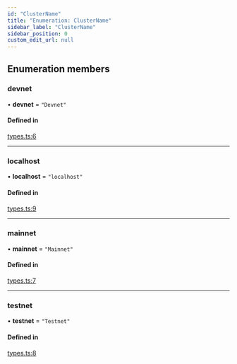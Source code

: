 ```yaml
---
id: "ClusterName"
title: "Enumeration: ClusterName"
sidebar_label: "ClusterName"
sidebar_position: 0
custom_edit_url: null
---
```


## Enumeration members

### devnet

• **devnet** = `"Devnet"`

#### Defined in

[types.ts:6](https://github.com/mithraiclabs/psyoptions-ts/blob/55ee307/packages/psy-american/src/types.ts#L6)

___

### localhost

• **localhost** = `"localhost"`

#### Defined in

[types.ts:9](https://github.com/mithraiclabs/psyoptions-ts/blob/55ee307/packages/psy-american/src/types.ts#L9)

___

### mainnet

• **mainnet** = `"Mainnet"`

#### Defined in

[types.ts:7](https://github.com/mithraiclabs/psyoptions-ts/blob/55ee307/packages/psy-american/src/types.ts#L7)

___

### testnet

• **testnet** = `"Testnet"`

#### Defined in

[types.ts:8](https://github.com/mithraiclabs/psyoptions-ts/blob/55ee307/packages/psy-american/src/types.ts#L8)
